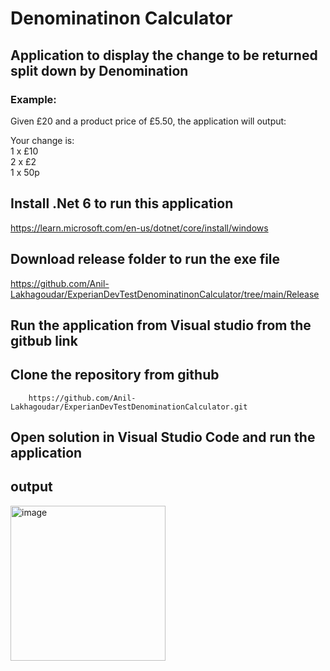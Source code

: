 # Denominatinon Calculator

## Application to display the change to be returned split down by Denomination
### Example: 
Given £20 and a product price of £5.50, the application will output: 

Your change is: <br/>
1 x £10 <br/>
2 x £2 <br/>
1 x 50p <br/>

## Install .Net 6 to run this application
https://learn.microsoft.com/en-us/dotnet/core/install/windows

## Download release folder to run the exe file
https://github.com/Anil-Lakhagoudar/ExperianDevTestDenominatinonCalculator/tree/main/Release

## Run the application from Visual studio from the gitbub link
  ## Clone the repository from github
        https://github.com/Anil-Lakhagoudar/ExperianDevTestDenominationCalculator.git
  ## Open solution in Visual Studio Code and run the application

## output <br/>
<img width="248" alt="image" src="https://github.com/user-attachments/assets/dbc7214d-2b62-4b92-a644-292ad45ea4ad">

